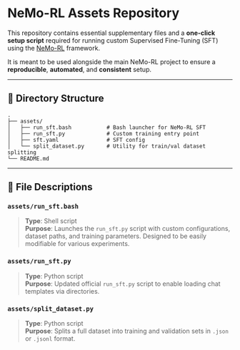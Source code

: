 # NeMo-RL Assets Repository

This repository contains essential supplementary files and a **one-click setup script** required for running custom Supervised Fine-Tuning (SFT) using the [NeMo-RL](https://github.com/NVIDIA/nemo-rl) framework.

It is meant to be used alongside the main NeMo-RL project to ensure a **reproducible**, **automated**, and **consistent** setup.

---

## 📂 Directory Structure

```
.
├── assets/
│   ├── run_sft.bash           # Bash launcher for NeMo-RL SFT
│   ├── run_sft.py             # Custom training entry point
│   ├── sft.yaml               # SFT config
│   └── split_dataset.py       # Utility for train/val dataset splitting
└── README.md
```

---

## 📄 File Descriptions

### `assets/run_sft.bash`
> **Type**: Shell script  
> **Purpose**: Launches the `run_sft.py` script with custom configurations, dataset paths, and training parameters. Designed to be easily modifiable for various experiments.

### `assets/run_sft.py`
> **Type**: Python script  
> **Purpose**: Updated official `run_sft.py` script to enable loading chat templates via directories.

### `assets/split_dataset.py`
> **Type**: Python script  
> **Purpose**: Splits a full dataset into training and validation sets in `.json` or `.jsonl` format.

